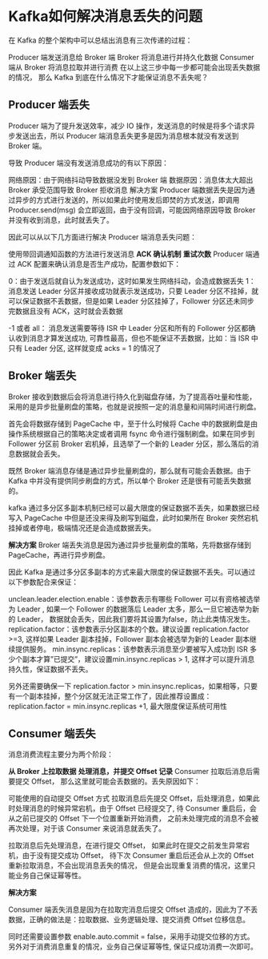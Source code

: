 # Kafka如何解决消息丢失的问题

 在 Kafka 的整个架构中可以总结出消息有三次传递的过程：

Producer 端发送消息给 Broker 端
Broker 将消息进行并持久化数据
Consumer 端从 Broker 将消息拉取并进行消费
在以上这三步中每一步都可能会出现丢失数据的情况， 那么 Kafka 到底在什么情况下才能保证消息不丢失呢？

## Producer 端丢失

Producer 端为了提升发送效率，减少 IO 操作，发送消息的时候是将多个请求异步发送出去，所以 Producer 端消息丢失更多是因为消息根本就没有发送到 Broker 端。

导致 Producer 端没有发送消息成功的有以下原因：

网络原因：由于网络抖动导致数据没发到 Broker 端
数据原因：消息体太大超出 Broker 承受范围导致 Broker 拒收消息
解决方案
Producer 端数据丢失是因为通过异步的方式进行发送的，所以如果此时使用发后即焚的方式发送，即调用 Producer.send(msg) 会立即返回，由于没有回调，可能因网络原因导致 Broker 并没有收到消息，此时就丢失了。

因此可以从以下几方面进行解决 Producer 端消息丢失问题：

使用带回调通知函数的方法进行发送消息
**ACK 确认机制**
**重试次数**
Producer 端通过 ACK 配置来确认消息是否生产成功，配置参数如下：

0：由于发送后就自认为发送成功，这时如果发生网络抖动，会造成数据丢失
1：消息发送 Leader 分区并接收成功就表示发送成功，只要 Leader 分区不挂掉，就可以保证数据不丢数据，但是如果 Leader 分区挂掉了，Follower 分区还未同步完数据且没有 ACK，这时就会丢数据

-1 或者 all： 消息发送需要等待 ISR 中 Leader 分区和所有的 Follower 分区都确认收到消息才算发送成功, 可靠性最高，但也不能保证不丢数据，比如：当 ISR 中只有 Leader 分区, 这样就变成 acks = 1 的情况了

## Broker 端丢失

Broker 接收到数据后会将消息进行持久化到磁盘存储，为了提高吞吐量和性能，采用的是异步批量刷盘的策略，也就是说按照一定的消息量和间隔时间进行刷盘。

首先会将数据存储到 PageCache 中，至于什么时候将 Cache 中的数据刷盘是由操作系统根据自己的策略决定或者调用 fsync 命令进行强制刷盘。如果在同步到 Follower 分区前 Broker 宕机掉，且选举了一个新的 Leader 分区，那么落后的消息数据就会丢失。

既然 Broker 端消息存储是通过异步批量刷盘的，那么就有可能会丢数据。由于 Kafka 中并没有提供同步刷盘的方式，所以单个 Broker 还是很有可能丢失数据的。

kafka 通过多分区多副本机制已经可以最大限度的保证数据不丢失，如果数据已经写入 PageCache 中但是还没来得及刷写到磁盘，此时如果所在 Broker 突然宕机挂掉或者停电，极端情况还是会造成数据丢失。

**解决方案**
Broker 端丢失消息是因为通过异步批量刷盘的策略，先将数据存储到 PageCache，再进行异步刷盘。

因此 Kafka 是通过多分区多副本的方式来最大限度的保证数据不丢失。可以通过以下参数配合来保证：

unclean.leader.election.enable：该参数表示有哪些 Follower 可以有资格被选举为 Leader , 如果一个 Follower 的数据落后 Leader 太多，那么一旦它被选举为新的 Leader， 数据就会丢失，因此我们要将其设置为false，防止此类情况发生。
replication.factor：该参数表示分区副本的个数。建议设置 replication.factor >=3, 这样如果 Leader 副本挂掉，Follower 副本会被选举为新的 Leader 副本继续提供服务。
min.insync.replicas：该参数表示消息至少要被写入成功到 ISR 多少个副本才算”已提交”，建议设置min.insync.replicas > 1, 这样才可以提升消息持久性，保证数据不丢失。

另外还需要确保一下 replication.factor > min.insync.replicas，如果相等，只要有一个副本挂掉，整个分区就无法正常工作了，因此推荐设置成： replication.factor = min.insync.replicas +1, 最大限度保证系统可用性

## Consumer 端丢失

消息消费流程主要分为两个阶段：

**从 Broker 上拉取数据**
**处理消息，并提交 Offset 记录**
Consumer 拉取后消息后需要提交 Offset， 那么这里就可能会丢数据的。丢失原因如下：

可能使用的自动提交 Offset 方式
拉取消息后先提交 Offset，后处理消息，如果此时处理消息的时候异常宕机，由于 Offset 已经提交了, 待 Consumer 重启后，会从之前已提交的 Offset 下一个位置重新开始消费， 之前未处理完成的消息不会被再次处理，对于该 Consumer 来说消息就丢失了。

拉取消息后先处理消息，在进行提交 Offset， 如果此时在提交之前发生异常宕机，由于没有提交成功 Offset， 待下次 Consumer 重启后还会从上次的 Offset 重新拉取消息，不会出现消息丢失的情况， 但是会出现重复消费的情况，这里只能业务自己保证幂等性。

**解决方案**

Consumer 端丢失消息是因为在拉取完消息后提交 Offset 造成的，因此为了不丢数据，正确的做法是：拉取数据、业务逻辑处理、提交消费 Offset 位移信息。

同时还需要设置参数 enable.auto.commit = false，采用手动提交位移的方式。另外对于消费消息重复的情况，业务自己保证幂等性, 保证只成功消费一次即可。










